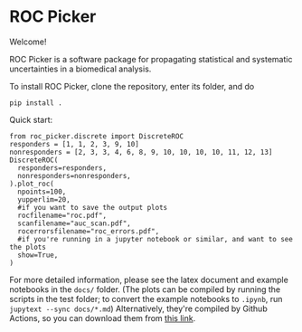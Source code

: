 # ROC Picker

Welcome!

ROC Picker is a software package for propagating statistical and systematic
uncertainties in a biomedical analysis.

To install ROC Picker, clone the repository, enter its folder, and do
```
pip install .
```

Quick start:
```
from roc_picker.discrete import DiscreteROC
responders = [1, 1, 2, 3, 9, 10]
nonresponders = [2, 3, 3, 4, 6, 8, 9, 10, 10, 10, 10, 11, 12, 13]
DiscreteROC(
  responders=responders,
  nonresponders=nonresponders,
).plot_roc(
  npoints=100,
  yupperlim=20,
  #if you want to save the output plots
  rocfilename="roc.pdf",
  scanfilename="auc_scan.pdf",
  rocerrorsfilename="roc_errors.pdf",
  #if you're running in a jupyter notebook or similar, and want to see the plots
  show=True,
)
```

For more detailed information, please see the latex document and example notebooks
in the `docs/` folder.
(The plots can be compiled by running the scripts in the test folder;
to convert the example notebooks to `.ipynb`, run `jupytext --sync docs/*.md`)
Alternatively, they're compiled by Github Actions, so you can download them from
[this link](https://nightly.link/AstroPathJHU/ROCPicker/workflows/test_and_docs/main/docs.zip).
